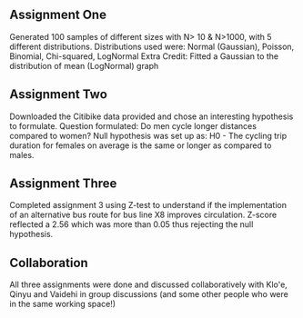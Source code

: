 ## Assignment One
Generated 100 samples of different sizes with N> 10 & N>1000, with 5 different distributions.
Distributions used were: Normal (Gaussian), Poisson, Binomial, Chi-squared, LogNormal
Extra Credit: Fitted a Gaussian to the distribution of mean (LogNormal) graph

## Assignment Two
Downloaded the Citibike data provided and chose an interesting hypothesis to formulate.
Question formulated: Do men cycle longer distances compared to women? Null hypothesis was set up as: H0 - The cycling trip duration for females on average is the same or longer as compared to males.

## Assignment Three
Completed assignment 3 using Z-test to understand if the implementation of an alternative bus route for bus line X8 improves circulation.
Z-score reflected a 2.56 which was more than 0.05 thus rejecting the null hypothesis.

## Collaboration
All three assignments were done and discussed collaboratively with Klo'e, Qinyu and Vaidehi in group discussions (and some other people who were in the same working space!)
